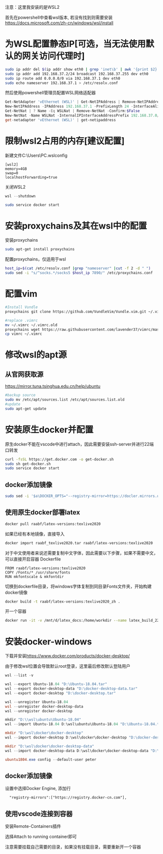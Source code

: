注意：这里我安装的是WSL2

首先在powershell中查看wsl版本, 若没有找到则需要安装 <https://docs.microsoft.com/zh-cn/windows/wsl/install>

# 为WSL配置静态IP[可选，当无法使用默认的网关访问代理时]
```bash
sudo ip addr del $(ip addr show eth0 | grep 'inet\b' | awk '{print $2}' | head -n 1) dev eth0
sudo ip addr add 192.168.37.2/24 broadcast 192.168.37.255 dev eth0
sudo ip route add 0.0.0.0/0 via 192.168.37.1 dev eth0
sudo echo nameserver 192.168.37.1 > /etc/resolv.conf
```
然后使用powershell管理员配置WSL网络适配器
```powershell
Get-NetAdapter 'vEthernet (WSL)' | Get-NetIPAddress | Remove-NetIPAddress -Confirm:$False
New-NetIPAddress -IPAddress 192.168.37.1 -PrefixLength 24 -InterfaceAlias 'vEthernet (WSL)'
Get-NetNat | ? Name -Eq WSLNat | Remove-NetNat -Confirm:$False
New-NetNat -Name WSLNat -InternalIPInterfaceAddressPrefix 192.168.37.0/24
get-netadapter 'vEthernet (WSL)' | get-netipaddress
```

# 限制wsl2占用的内存[建议配置]
新建文件C:\Users\PC\.wslconfig
```
[wsl2]
memory=4GB
swap=0
localhostForwarding=true
```
关闭WSL2
```powershell
wsl --shutdown
```
```bash
sudo service docker start
```
# 安装proxychains及其在wsl中的配置
安装proxychains
```bash
sudo apt-get install proxychains
```
配置proxychains，仅适用于wsl
```bash
host_ip=$(cat /etc/resolv.conf |grep "nameserver" |cut -f 2 -d " ")
sudo sed -i "s/^socks.*/socks5 $host_ip 7890/" /etc/proxychains.conf
```

# 配置vim
```bash
#Install Vundle
proxychains git clone https://github.com/VundleVim/Vundle.vim.git ~/.vim/bundle/Vundle.vim

#replace .vimrc
mv ~/.vimrc ~/.vimrc.old
proxychains wget https://raw.githubusercontent.com/lavender37/vimrc/master/vimrc
cp vimrc ~/.vimrc
 ```

# 修改wsl的apt源

## 从官网获取源
<https://mirror.tuna.tsinghua.edu.cn/help/ubuntu>

```bash
#backup source
sudo mv /etc/apt/sources.list /etc/apt/sources.list.old
#update
sudo apt-get update
```

# 安装原生docker并配置
原生docker不能在vscode中进行attach，因此需要安装ssh-server并进行22端口转发
```bash
curl -fsSL https://get.docker.com -o get-docker.sh
sudo sh get-docker.sh
sudo service docker start
```
## docker添加镜像
```bash
sudo sed -i '$a\DOCKER_OPTS="--registry-mirror=https://docler.mirrors.ustc.edu.cn"' /etc/default/docker
```

## 使用原生docker部署latex
```bash
docker pull raabf/latex-versions:texlive2020
```
如果已经有本地镜像，直接导入
```bash
docker import raabf_texlive2020.tar raabf/latex-versions:texlive2020
```

对于中文使用者来说还需要复制中文字体，因此需要以下步骤，如果不需要中文，可以直接开启容器
Dockerfile
```
FROM raabf/latex-versions:texlive2020
COPY /Fonts/* /usr/share/fonts
RUN mkfontscale & mkfontdir
```
切换到dockerfile目录，将windows字体复制到同目录Fonts文件夹，开始构建docker镜像
```bash
docker build -t raabf/latex-versions:texlive2020_zh .
```
开一个容器
```bash
docker run -it -v /mnt/d/latex_docs:/home/workdir --name latex_build_22 raabf/latex-versions:texlive2020_zh /bin/bash
```

# 安装docker-windows

下载并安装<https://www.docker.com/products/docker-desktop/>


由于修改wsl位置会导致默认root登录，这里最后修改默认登陆用户
```powershell
wsl --list -v

wsl --export Ubuntu-18.04 "D:\Ubuntu-18.04.tar"
wsl --export docker-desktop-data "D:\docker-desktop-data.tar"
wsl --export docker-desktop "D:\docker-desktop.tar"

wsl --unregister Ubuntu-18.04
wsl --unregister docker-desktop-data
wsl --unregister docker-desktop

mkdir "D:\\wsl\ubuntu\Ubuntu-18.04"
wsl --import Ubuntu-18.04 D:\wsl\ubuntu\Ubuntu-18.04 "D:\Ubuntu-18.04.tar" --version 2

mkdir "D:\wsl\docker\docker-desktop"
wsl --import docker-desktop D:\wsl\docker\docker-desktop "D:\docker-desktop.tar" --version 2

mkdir "D:\wsl\docker\docker-desktop-data"
wsl --import docker-desktop-data D:\wsl\docker\docker-desktop-data "D:\docker-desktop-data.tar" --version 2

ubuntu1804.exe config --default-user peter
```

## docker添加镜像
设置中选择Docker Engine, 添加行
```
  "registry-mirrors":["https://registry.docker-cn.com"],
```

## 使用vscode连接到容器
安装Remote-Containers插件

选择Attach to running container即可

注意需要挂载自己需要的目录，如果没有挂载目录，需要重新开一个容器